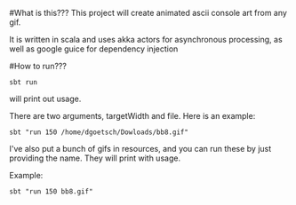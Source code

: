 #What is this???
This project will create animated ascii console art from any gif.

It is written in scala and uses akka actors for asynchronous processing, as well
as google guice for dependency injection

#How to run???

`sbt run`

will print out usage.

There are two arguments, targetWidth and file. Here is an example:

`sbt "run 150 /home/dgoetsch/Dowloads/bb8.gif"`

I've also put a bunch of gifs in resources, and you can run these by just
providing the name. They will print with usage.

Example:

`sbt "run 150 bb8.gif"`

